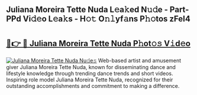 ## Juliana Moreira Tette Nuda L𝚎a𝚔ed N𝚞𝚍e - Part-PPd Vi𝚍𝚎o L𝚎a𝚔s - H𝚘𝚝 O𝚗𝚕yf𝚊ns P𝚑𝚘tos zFeI4

# <h2><a href="http://kf97p8.oniu.top/?m=Juliana+Moreira+Tette+Nuda">🔗👉 🔴 Juliana Moreira Tette Nuda P𝚑ot𝚘𝚜 V𝚒d𝚎o</a></h2>

[![Juliana Moreira Tette Nuda Nu𝚍e𝚜](https://i.imgur.com/0qMVB7G.gif)](http://kf97p8.oniu.top/?m=Juliana+Moreira+Tette+Nuda)
Web-based artist and amusement giver Juliana Moreira Tette Nuda, known for disseminating dance and lifestyle knowledge through trending dance trends and short videos. Inspiring role model Juliana Moreira Tette Nuda, recognized for their outstanding accomplishments and commitment to making a difference.  
